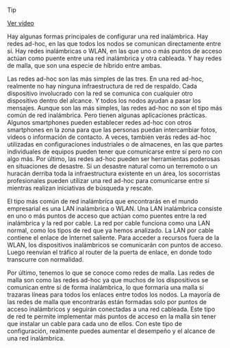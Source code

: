 > [!TIP]  
> [Ver video](https://youtu.be/oqW5M2gp6BM)

Hay algunas formas principales de configurar una red inalámbrica. Hay redes ad-hoc, en las que todos los nodos se comunican directamente entre sí. Hay redes inalámbricas o WLAN, en las que uno o más puntos de acceso actúan como puente entre una red inalámbrica y otra cableada. Y hay redes de malla, que son una especie de híbrido entre ambas.

Las redes ad-hoc son las más simples de las tres. En una red ad-hoc, realmente no hay ninguna infraestructura de red de respaldo. Cada dispositivo involucrado con la red se comunica con cualquier otro dispositivo dentro del alcance. Y todos los nodos ayudan a pasar los mensajes. Aunque son las más simples, las redes ad-hoc no son el tipo más común de red inalámbrica. Pero tienen algunas aplicaciones prácticas. Algunos smartphones pueden establecer redes ad-hoc con otros smartphones en la zona para que las personas puedan intercambiar fotos, videos o información de contacto. A veces, también verás redes ad-hoc utilizadas en configuraciones industriales o de almacenes, en las que partes individuales de equipos pueden tener que comunicarse entre sí pero no con algo más. Por último, las redes ad-hoc pueden ser herramientas poderosas en situaciones de desastre. Si un desastre natural como un terremoto o un huracán derriba toda la infraestructura existente en un área, los socorristas profesionales pueden utilizar una red ad-hoc para comunicarse entre sí mientras realizan iniciativas de búsqueda y rescate.

El tipo más común de red inalámbrica que encontrarás en el mundo empresarial es una LAN inalámbrica o WLAN. Una LAN inalámbrica consiste en uno o más puntos de acceso que actúan como puentes entre la red inalámbrica y la red por cable. La red por cable funciona como una LAN normal, como los tipos de red que ya hemos analizado. La LAN por cable contiene el enlace de Internet saliente. Para acceder a recursos fuera de la WLAN, los dispositivos inalámbricos se comunicarán con puntos de acceso. Luego reenvían el tráfico al router de la puerta de enlace, en donde todo transcurre con normalidad.

Por último, tenemos lo que se conoce como redes de malla. Las redes de malla son como las redes ad-hoc ya que muchos de los dispositivos se comunican entre sí de forma inalámbrica, lo que formaría una malla si trazaras líneas para todos los enlaces entre todos los nodos. La mayoría de las redes de malla que encontrarás están formadas solo por puntos de acceso inalámbricos y seguirán conectadas a una red cableada. Este tipo de red te permite implementar más puntos de acceso en la malla sin tener que instalar un cable para cada uno de ellos. Con este tipo de configuración, realmente puedes aumentar el desempeño y el alcance de una red inalámbrica.
